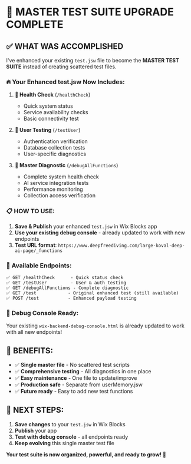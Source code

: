 # 🎯 MASTER TEST SUITE UPGRADE COMPLETE

## ✅ WHAT WAS ACCOMPLISHED

I've enhanced your existing `test.jsw` file to become the **MASTER TEST SUITE** instead of creating scattered test files.

### 🔥 **Your Enhanced test.jsw Now Includes**:

1. **🏥 Health Check** (`/healthCheck`)
   - Quick system status
   - Service availability checks
   - Basic connectivity test

2. **👤 User Testing** (`/testUser`)
   - Authentication verification
   - Database collection tests
   - User-specific diagnostics

3. **🚀 Master Diagnostic** (`/debugAllFunctions`)
   - Complete system health check
   - AI service integration tests
   - Performance monitoring
   - Collection access verification

### 📋 **HOW TO USE**:

1. **Save & Publish** your enhanced `test.jsw` in Wix Blocks app
2. **Use your existing debug console** - already updated to work with new endpoints
3. **Test URL format**: `https://www.deepfreediving.com/large-koval-deep-ai-page/_functions`

### 🎯 **Available Endpoints**:

```
✅ GET /healthCheck      - Quick status check
✅ GET /testUser         - User & auth testing
✅ GET /debugAllFunctions - Complete diagnostic
✅ GET /test            - Original enhanced test (still available)
✅ POST /test           - Enhanced payload testing
```

### 🔧 **Debug Console Ready**:

Your existing `wix-backend-debug-console.html` is already updated to work with all new endpoints!

## 🚀 **BENEFITS**:

- ✅ **Single master file** - No scattered test scripts
- ✅ **Comprehensive testing** - All diagnostics in one place
- ✅ **Easy maintenance** - One file to update/improve
- ✅ **Production safe** - Separate from userMemory.jsw
- ✅ **Future ready** - Easy to add new test functions

## 🎯 **NEXT STEPS**:

1. **Save changes** to your `test.jsw` in Wix Blocks
2. **Publish** your app
3. **Test with debug console** - all endpoints ready
4. **Keep evolving** this single master test file

**Your test suite is now organized, powerful, and ready to grow! 🚀**
